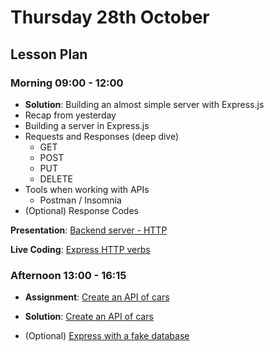# Thursday 28th October

## Lesson Plan

### Morning 09:00 - 12:00

+ **Solution**: Building an almost simple server with Express.js
+ Recap from yesterday
+ Building a server in Express.js
+ Requests and Responses (deep dive)
  + GET
  + POST
  + PUT
  + DELETE
+ Tools when working with APIs 
  + Postman / Insomnia
+ (Optional) Response Codes

**Presentation**: [Backend server - HTTP](https://docs.google.com/presentation/d/1x7VynkZ_hc0nzRoNuTBN1j9PnfxGg3xOsMl7dIBiy7s/edit?usp=sharing)

**Live Coding**: [Express HTTP verbs](https://github.com/GillesDCI/express-http-verbs-example)

### Afternoon 13:00 - 16:15

+ **Assignment**: [Create an API of cars](https://github.com/GillesDCI/express-http-methods-assignment)
+ **Solution**: [Create an API of cars](https://github.com/GillesDCI/express-http-methods-assignment-solution)

+ (Optional) [Express with a fake database](https://github.com/FrancoSpeziali/express-with-fake-database)
